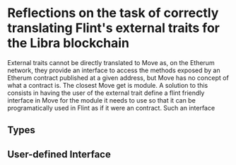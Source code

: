 # Reflections on the task of correctly translating Flint's external traits for the Libra blockchain


External traits cannot be directly translated to Move as, on the Etherum network, they provide an interface to access the methods exposed by an Etherum contract published at a given address, but Move has no concept of what a contract is. The closest Move get is module. A solution to this consists in having the user of the external trait define a flint friendly interface in Move for the module it needs to use so that it can be programatically used in Flint as if it were an contract. Such an interface 

## Types
## User-defined Interface